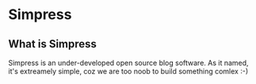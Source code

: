 Simpress
========

What is Simpress
----------------

Simpress is an under-developed open source blog software. As it named, it's extreamely simple, coz we are too noob to build something comlex :-)
